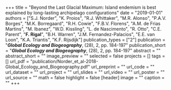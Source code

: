 +++
title = "Beyond the Last Glacial Maximum: Island endemism is best explained by long-lasting archipelago configurations"
date = "2019-01-01"
authors = ["S.J. Norder", "K. Proios", "R.J. Whittaker", "M.R. Alonso", "P.A.V. Borges", "M.K. Borregaard", "R.H. Cowie", "F.B.V. Florens", "A.M. de Frias Martins", "M. Ibanez", "W.D. Kissling", "L. de Nascimento", "R. Otto", "C.E. Parent", "**F. Rigal**", "B.H. Warren", "J.M. Fernandez-Palacios", "E.E. van Loon", "K.A. Triantis", "K.F. Rijsdijk"]
publication_types = ["2"]
publication = "**_Global Ecology and Biogeography_**, (28), 2, pp. 184-197"
publication_short = "**_Global Ecology and Biogeography_**, (28), 2, pp. 184-197"
abstract = ""
abstract_short = ""
image_preview = ""
selected = false
projects = []
tags = []
url_pdf = "publication/Norder_et_al-2018-Global_Ecology_and_Biogeography.pdf"
url_preprint = ""
url_code = ""
url_dataset = ""
url_project = ""
url_slides = ""
url_video = ""
url_poster = ""
url_source = ""
math = false
highlight = false
[header]
image = ""
caption = ""
+++
